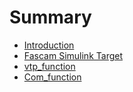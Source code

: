 # Summary

* [Introduction](README.md)
* [Fascam Simulink Target](chapter1.md)
* [vtp\_function](vtpfunction.md)
* [Com\_function](comfunction.md)

